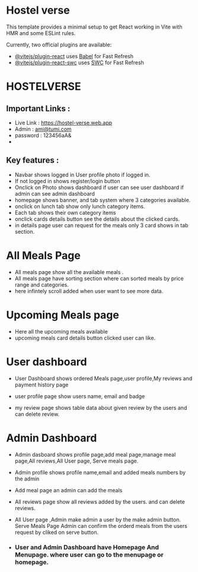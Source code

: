 # Hostel verse

This template provides a minimal setup to get React working in Vite with HMR and some ESLint rules.

Currently, two official plugins are available:

- [@vitejs/plugin-react](https://github.com/vitejs/vite-plugin-react/blob/main/packages/plugin-react/README.md) uses [Babel](https://babeljs.io/) for Fast Refresh
- [@vitejs/plugin-react-swc](https://github.com/vitejs/vite-plugin-react-swc) uses [SWC](https://swc.rs/) for Fast Refresh


# HOSTELVERSE

## Important Links : 
* Live Link : https://hostel-verse.web.app
* Admin : ami@tumi.com
* password : 123456aA&
* 

## Key features :
* Navbar shows logged in User profile photo if logged in.
* If not logged in shows register/login button
* Onclick on Photo shows dashboard if user can see user dashboard if admin can see admin dashboard
* homepage shows banner, and tab system where 3 categories available.
* onclick on lunch tab show only lunch category items.
* Each tab shows their own category items
* onclick cards details button see the details about the clicked cards.
* in details page user can request for the meals 
only 3 card shows in tab section.
# All Meals Page
* All meals page show all the available meals .
* All meals page have sorting section where can sorted meals by price range and categories.
* here infintely scroll added when user want to see more data.
 
 # Upcoming Meals page
* Here all the upcoming meals available 
* upcoming meals card details button clicked user can like.

 # User dashboard

* User Dashboard shows ordered Meals page,user profile,My reviews and payment history page

* user profile page show users name, email and badge
* my review page shows table data about given review by the users and can delete review.


# Admin Dashboard

* Admin dasboard shows profile page,add meal page,manage meal page,All reviews,All User page, Serve meals page.


* Admin profile shows profile name,email and added meals numbers by the admin
* Add meal page an admin can add the meals 
* All reviews page show all reviews added by the users.
and can delete reviews.
* All User page ,Admin make admin a user by the make admin button.
Serve Meals Page Admin can confirm the orderd meals from the users request by cliked on serve button.

* ### User and Admin Dashboard have Homepage And Menupage. where user can go to the menupage or homepage.





  


